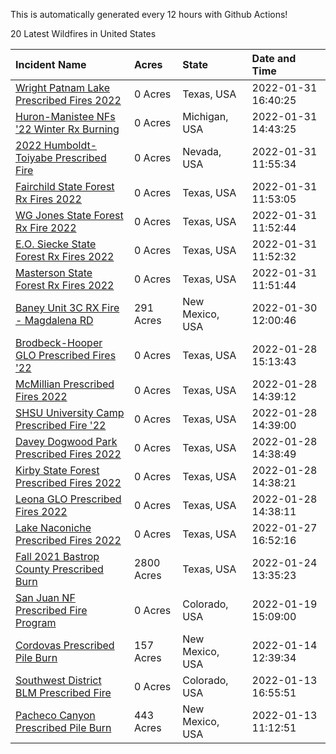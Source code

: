 This is automatically generated every 12 hours with Github Actions!

20 Latest Wildfires in United States

 | Incident Name | Acres | State | Date and Time |
|:---|:---|:---|:---|
| [Wright Patnam Lake Prescribed Fires 2022](https://inciweb.nwcg.gov/incident/7942/) | 0 Acres | Texas, USA | 2022-01-31 16:40:25 |
| [Huron-Manistee NFs '22 Winter Rx Burning](https://inciweb.nwcg.gov/incident/7928/) | 0 Acres | Michigan, USA | 2022-01-31 14:43:25 |
| [2022 Humboldt-Toiyabe Prescribed Fire](https://inciweb.nwcg.gov/incident/7310/) | 0 Acres | Nevada, USA | 2022-01-31 11:55:34 |
| [Fairchild State Forest Rx Fires 2022](https://inciweb.nwcg.gov/incident/7935/) | 0 Acres | Texas, USA | 2022-01-31 11:53:05 |
| [WG Jones State Forest Rx Fire 2022](https://inciweb.nwcg.gov/incident/7938/) | 0 Acres | Texas, USA | 2022-01-31 11:52:44 |
| [E.O. Siecke State Forest Rx Fires 2022](https://inciweb.nwcg.gov/incident/7940/) | 0 Acres | Texas, USA | 2022-01-31 11:52:32 |
| [Masterson State Forest Rx Fires 2022](https://inciweb.nwcg.gov/incident/7941/) | 0 Acres | Texas, USA | 2022-01-31 11:51:44 |
| [Baney Unit 3C RX Fire - Magdalena RD](https://inciweb.nwcg.gov/incident/7883/) | 291 Acres | New Mexico, USA | 2022-01-30 12:00:46 |
| [Brodbeck-Hooper GLO Prescribed Fires '22](https://inciweb.nwcg.gov/incident/7937/) | 0 Acres | Texas, USA | 2022-01-28 15:13:43 |
| [McMillian Prescribed Fires 2022](https://inciweb.nwcg.gov/incident/7931/) | 0 Acres | Texas, USA | 2022-01-28 14:39:12 |
| [SHSU University Camp Prescribed Fire '22](https://inciweb.nwcg.gov/incident/7932/) | 0 Acres | Texas, USA | 2022-01-28 14:39:00 |
| [Davey Dogwood Park Prescribed Fires 2022](https://inciweb.nwcg.gov/incident/7933/) | 0 Acres | Texas, USA | 2022-01-28 14:38:49 |
| [Kirby State Forest Prescribed Fires 2022](https://inciweb.nwcg.gov/incident/7930/) | 0 Acres | Texas, USA | 2022-01-28 14:38:21 |
| [Leona GLO Prescribed Fires 2022](https://inciweb.nwcg.gov/incident/7936/) | 0 Acres | Texas, USA | 2022-01-28 14:38:11 |
| [Lake Naconiche Prescribed Fires 2022](https://inciweb.nwcg.gov/incident/7934/) | 0 Acres | Texas, USA | 2022-01-27 16:52:16 |
| [Fall 2021 Bastrop County Prescribed Burn](https://inciweb.nwcg.gov/incident/7867/) | 2800 Acres | Texas, USA | 2022-01-24 13:35:23 |
| [San Juan NF Prescribed Fire Program](https://inciweb.nwcg.gov/incident/6288/) | 0 Acres | Colorado, USA | 2022-01-19 15:09:00 |
| [Cordovas Prescribed Pile Burn](https://inciweb.nwcg.gov/incident/7918/) | 157 Acres | New Mexico, USA | 2022-01-14 12:39:34 |
| [Southwest District BLM Prescribed Fire ](https://inciweb.nwcg.gov/incident/7852/) | 0 Acres | Colorado, USA | 2022-01-13 16:55:51 |
| [Pacheco Canyon Prescribed Pile Burn](https://inciweb.nwcg.gov/incident/7921/) | 443 Acres | New Mexico, USA | 2022-01-13 11:12:51 |
